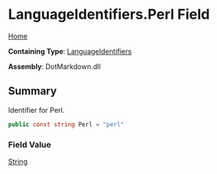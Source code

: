 # LanguageIdentifiers\.Perl Field

[Home](../../../README.md)

**Containing Type**: [LanguageIdentifiers](../README.md)

**Assembly**: DotMarkdown\.dll

## Summary

Identifier for Perl\.

```csharp
public const string Perl = "perl"
```

### Field Value

[String](https://docs.microsoft.com/en-us/dotnet/api/system.string)

